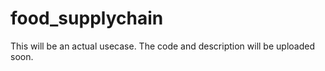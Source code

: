 # food_supplychain

This will be an actual usecase. The code and description will be uploaded soon.
